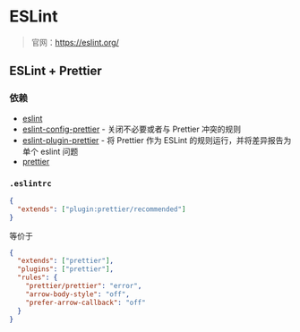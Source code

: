 # ESLint

> 官网：https://eslint.org/

## ESLint + Prettier

### 依赖

- [eslint](https://github.com/eslint/eslint)
- [eslint-config-prettier](https://github.com/prettier/eslint-config-prettier) - 关闭不必要或者与 Prettier 冲突的规则
- [eslint-plugin-prettier](https://github.com/prettier/eslint-plugin-prettier) - 将 Prettier 作为 ESLint 的规则运行，并将差异报告为单个 eslint 问题
- [prettier](https://github.com/prettier/prettier)

### `.eslintrc`

```json
{
  "extends": ["plugin:prettier/recommended"]
}
```

等价于

```json
{
  "extends": ["prettier"],
  "plugins": ["prettier"],
  "rules": {
    "prettier/prettier": "error",
    "arrow-body-style": "off",
    "prefer-arrow-callback": "off"
  }
}
```
